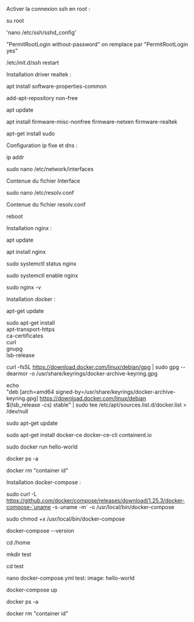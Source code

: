 Activer la connexion ssh en root :

su root

'nano /etc/ssh/sshd_config'

"PermitRootLogin without-password" on remplace par "PermitRootLogin yes"

/etc/init.d/ssh restart


Installation driver realtek :

apt install software-properties-common

add-apt-repository non-free

apt update

apt install firmware-misc-nonfree firmware-netxen firmware-realtek

apt-get install sudo

Configuration ip fixe et dns :

ip addr

sudo nano /etc/network/interfaces

Contenue du fichier Interface

sudo nano /etc/resolv.conf

Contenue du fichier resolv.conf

reboot

Installation nginx :

apt update

apt install nginx

sudo systemctl status nginx

sudo systemctl enable nginx

sudo nginx -v

Installation docker :

apt-get update

sudo apt-get install \
    apt-transport-https \
    ca-certificates \
    curl \
    gnupg \
    lsb-release

curl -fsSL https://download.docker.com/linux/debian/gpg | sudo gpg --dearmor -o /usr/share/keyrings/docker-archive-keyring.gpg

echo \
  "deb [arch=amd64 signed-by=/usr/share/keyrings/docker-archive-keyring.gpg] https://download.docker.com/linux/debian \
  $(lsb_release -cs) stable" | sudo tee /etc/apt/sources.list.d/docker.list > /dev/null

sudo apt-get update

sudo apt-get install docker-ce docker-ce-cli containerd.io

sudo docker run hello-world

docker ps -a

docker rm "container id"

Installation docker-compose :

sudo curl -L https://github.com/docker/compose/releases/download/1.25.3/docker-compose-`uname -s`-`uname -m` -o /usr/local/bin/docker-compose

sudo chmod +x /usr/local/bin/docker-compose

docker-compose --version

cd /home

mkdir test

cd test

nano docker-compose.yml
test:
 image: hello-world

docker-compose up

docker ps -a

docker rm "container id"
